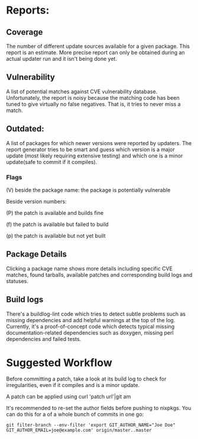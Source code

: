 # Reports:

## Coverage

The number of different update sources available for a given package.
This report is an estimate. More precise report can only be obtained
during an actual updater run and it isn't being done yet.

## Vulnerability

A list of potential matches against CVE vulnerability database. Unfortunately,
the report is noisy because the matching code has been tuned to give virtually
no false negatives. That is, it tries to never miss a match.

## Outdated:

A list of packages for which newer versions were reported by updaters. The report
generator tries to be smart and guess which version is a major update (most likely
requiring extensive testing) and which one is a minor update(safe to commit if it
compiles).

### Flags

(V) beside the package name: the package is potentially vulnerable

Beside version numbers:

(P) the patch is available and builds fine

(f) the patch is available but failed to build

(p) the patch is available but not yet built

## Package Details

Clicking a package name shows more details including specific CVE matches,
found tarballs, available patches and corresponding build logs and statuses.

## Build logs

There's a buildlog-lint code which tries to detect subtle problems such as
missing dependencies and add helpful warnings at the top of the log. Currently,
it's a proof-of-concept code which detects typical missing documentation-related
dependencies such as doxygen, missing perl dependencies and failed tests.

# Suggested Workflow

Before committing a patch, take a look at its build log to check for irregularities,
even if it compiles and is a minor update.

A patch can be applied using curl 'patch url'|git am

It's recommended to re-set the author fields before pushing to nixpkgs. You can do
this for a of a whole bunch of commits in one go:

    git filter-branch --env-filter 'export GIT_AUTHOR_NAME="Joe Doe" GIT_AUTHOR_EMAIL=joe@example.com' origin/master..master

